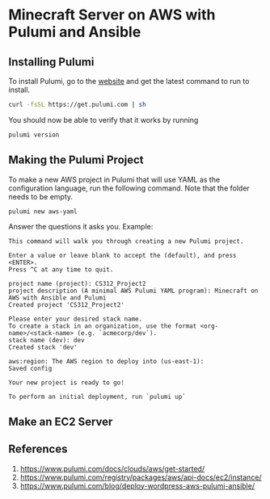 # Minecraft Server on AWS with Pulumi and Ansible

## Installing Pulumi
To install Pulumi, go to the [website](https://www.pulumi.com/docs/install/) and get the latest command to run to install. 

```bash
curl -fsSL https://get.pulumi.com | sh
```

You should now be able to verify that it works by running
```bash
pulumi version
```

## Making the Pulumi Project
To make a new AWS project in Pulumi that will use YAML as the configuration language, run the following command. Note that the folder needs to be empty. 
```bash
pulumi new aws-yaml
```

Answer the questions it asks you. Example:
```
This command will walk you through creating a new Pulumi project.

Enter a value or leave blank to accept the (default), and press <ENTER>.
Press ^C at any time to quit.

project name (project): CS312_Project2
project description (A minimal AWS Pulumi YAML program): Minecraft on AWS with Ansible and Pulumi
Created project 'CS312_Project2'

Please enter your desired stack name.
To create a stack in an organization, use the format <org-name>/<stack-name> (e.g. `acmecorp/dev`).
stack name (dev): dev
Created stack 'dev'

aws:region: The AWS region to deploy into (us-east-1):
Saved config

Your new project is ready to go!

To perform an initial deployment, run `pulumi up`
```

## Make an EC2 Server





## References
1. https://www.pulumi.com/docs/clouds/aws/get-started/
1. https://www.pulumi.com/registry/packages/aws/api-docs/ec2/instance/
1. https://www.pulumi.com/blog/deploy-wordpress-aws-pulumi-ansible/
